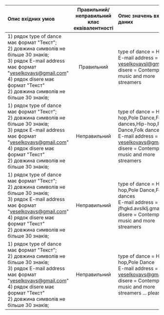 |Опис вхідних умов|Правильний/неправильний <br> клас еквівалентності|Опис значень вхідних даних|
|:-|:-:|:-|
|1) рядок type of dance має формат "Текст"; <br> 2) довжина символів не більше 30 знаків; <br> 3) рядок E-mail address має формат "veselkovavs@gmail.com" <br> 4) рядок disere має формат "Текст"<br> 2) довжина символів не більше 30 знаків;|Правильний|type of dance  = Hip-hop <br> E-mail address = veselkovavsl@gmail.com <br> disere = Contemporary music and more streamers|
|1) рядок type of dance має формат "Текст"; <br> 2) довжина символів не більше 30 знаків; <br> 3) рядок E-mail address має формат "veselkovavs@gmail.com" <br> 4) рядок disere має формат "Текст"<br> 2) довжина символів не більше 30 знаків;|Неправильний|type of dance  = Hip-hop,Pole Dance,Folk dances,Hip-hop,Pole Dance,Folk dances <br> E-mail address = veselkovavs@gmail.com <br> disere = Contemporary music and more streamers|
|1) рядок type of dance має формат "Текст"; <br> 2) довжина символів не більше 30 знаків; <br> 3) рядок E-mail address має формат "veselkovavs@gmail.com" <br> 4) рядок disere має формат "Текст" <br> 2) довжина символів не більше 30 знаків;|Неправильний|type of dance  = Hip-hop,Pole Dance,Folk dances <br> E-mail address = jfhgkd.avslklj.gmail.com <br> disere = Contemporary music and more streamers|
|1) рядок type of dance має формат "Текст"; <br> 2) довжина символів не більше 30 знаків; <br> 3) рядок E-mail address має формат "veselkovavs@gmail.com" <br> 4) рядок disere має формат "Текст" <br> 2) довжина символів не більше 30 знаків;|Неправильний|type of dance  = Hip-hop,Pole Dance <br> E-mail address = veselkovavs@gmail.com <br> disere = Contemporary music and more streamers ... please!|
